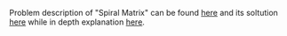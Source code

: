 Problem description of "Spiral Matrix" can be found [here](https://leetcode.com/problems/spiral-matrix/) and its soltution [here](https://github.com/aurimas13/Solutions-To-Problems/blob/main/LeetCode/Python%20Solutions/Spiral%20Matrix/spiral.py) while in depth explanation [here]().